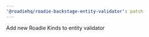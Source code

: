 ```yaml
---
'@roadiehq/roadie-backstage-entity-validator': patch
---
```


Add new Roadie Kinds to entity validator
